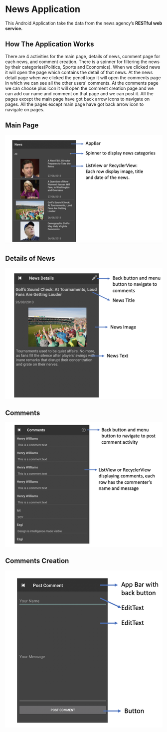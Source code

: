 # News Application

This Android Application take the data from the news agency’s **RESTful web service.**

## How The Application Works
There are 4 activities for the main page, details of news, comment page for each news, and comment creation. There is a spinner for filtering the news by their categories(Politics, Sports and Economics). When we clicked news it will open the page which contains the detail of that news. At the news detail page when we clicked the pencil logo it will open the comments page in which we can see all the other users' comments. At the comments page we can choose plus icon it will open the comment creation page and we can add our name and comment on that page and we can post it. All the pages except the main page have got back arrow icons to navigate on pages.
All the pages except main page have got back arrow icon to navigate on pages.

## Main Page
![](images/mainpage.png)

## Details of News
![](images/newsdetails.png)

## Comments
![](images/comments.png)

## Comments Creation
![](images/commentscreation.png)
